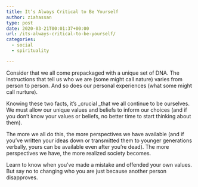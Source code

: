 ```yaml
---
title: It’s Always Critical to Be Yourself
author: ziahassan
type: post
date: 2020-03-21T00:01:37+00:00
url: /its-always-critical-to-be-yourself/
categories:
  - social
  - spirituality

---
```

Consider that we all come prepackaged with a unique set of DNA. The instructions that tell us who we are (some might call nature) varies from person to person. And so does our personal experiences (what some might call nurture).

Knowing these two facts, it’s _crucial _that we all continue to be ourselves. We must allow our unique values and beliefs to inform our choices (and if you don’t know your values or beliefs, no better time to start thinking about them). 

The more we all do this, the more perspectives we have available (and if you’ve written your ideas down or transmitted them to younger generations verbally, yours can be available even after you’re dead). The more perspectives we have, the more realized society becomes. 

Learn to know when you’ve made a mistake and offended your own values. But say no to changing who you are just because another person disapproves.